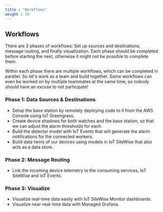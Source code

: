 ```yaml
---
title : "Workflows"
weight : 30
---
```

## Workflows

There are 3 phases of workflows:  Set up sources and destinations, message routing, and finally visualization.  Each phase should be completed before starting the next, otherwise it might not be possible to complete them.  

Within each phase there are multiple workflows, which can be completed in parallel.  So let's work as a team and build together.  Some workflows can even be worked on by multiple teammates at the same time, so nobody should have an excuse to not participate!

### Phase 1: Data Sources & Destinations
- Setup the base station by remotely deploying code to it from the AWS Console using IoT Greengrass.
- Create device shadows for both watches and the base station, so that we can adjust the alarm thresholds for each.
- Build the detector model with IoT Events that will generate the alarm notifications for the connected workers.
- Build data twins of our devices using models in IoT SiteWise that also acts as a data store.

### Phase 2: Message Routing
- Link the incoming device telemetry to the consuming services, IoT SiteWise and IoT Events.

### Phase 3: Visualize
- Visualize real-time data easily with IoT SiteWise Monitor dashboards.
- Visualize near-real-time data with Managed Grafana.

